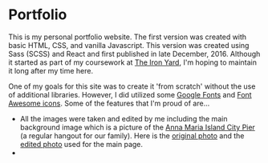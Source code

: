 # Portfolio

This is my personal portfolio website. The first version was created with basic HTML, CSS, and vanilla Javascript. This version was created using Sass (SCSS) and React and first published in late December, 2016. Although it started as part of my coursework at [The Iron Yard](https://www.theironyard.com/), I'm hoping to maintain it long after my time here.

One of my goals for this site was to create it 'from scratch' without the use of additional libraries. However, I did utilized some [Google Fonts](https://fonts.google.com/) and [Font Awesome icons](http://fontawesome.io/icons/). Some of the features that I'm proud of are...
 * All the images were taken and edited by me including the main background image which is a picture of the [Anna Maria Island City Pier](https://www.facebook.com/Anna-Maria-City-Pier-131516579663/) (a regular hangout for our family). Here is the [original photo](src/images/ami-city-pier.jpg) and the [edited photo](src/images/ami-city-pier-2) used for the main page.
 *
